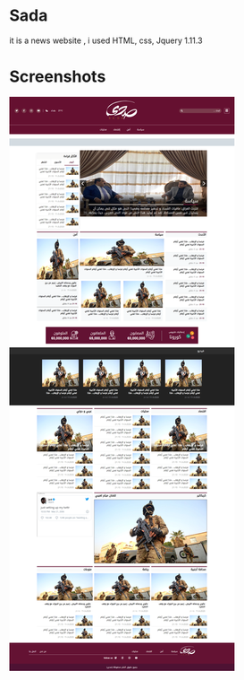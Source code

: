# Sada
it is a news website , i used HTML, css, Jquery 1.11.3 

# Screenshots

<img src="SADA.png">
